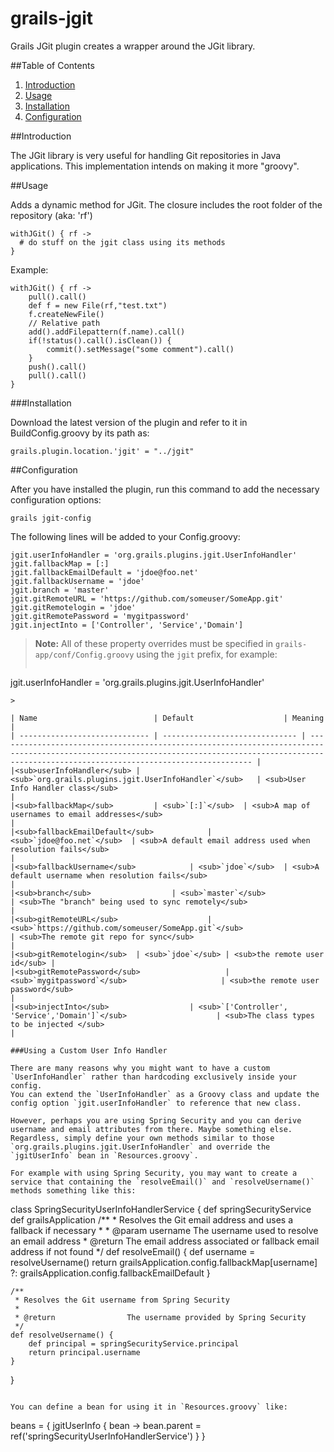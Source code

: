 grails-jgit
==============================

Grails JGit plugin creates a wrapper around the JGit library. 

##Table of Contents

1. [Introduction](#introduction)
2. [Usage](#usage)
3. [Installation](#installation)
4. [Configuration](#configuration)

##Introduction

The JGit library is very useful for handling Git repositories in Java applications. This implementation intends on making it more "groovy".

##Usage

Adds a dynamic method for JGit. The closure includes the root folder of the repository (aka: 'rf')

```
withJGit() { rf ->
  # do stuff on the jgit class using its methods
}
```

Example:

```
withJGit() { rf ->
    pull().call()
    def f = new File(rf,"test.txt")
    f.createNewFile()
    // Relative path
    add().addFilepattern(f.name).call()
    if(!status().call().isClean()) {
        commit().setMessage("some comment").call()
    }
    push().call()
    pull().call()
}
```

###Installation

Download the latest version of the plugin and refer to it in BuildConfig.groovy by its path as:

```
grails.plugin.location.'jgit' = "../jgit"
```

##Configuration

After you have installed the plugin, run this command to add the necessary configuration options:

```
grails jgit-config
```

The following lines will be added to your Config.groovy:

```
jgit.userInfoHandler = 'org.grails.plugins.jgit.UserInfoHandler'
jgit.fallbackMap = [:]
jgit.fallbackEmailDefault = 'jdoe@foo.net'
jgit.fallbackUsername = 'jdoe'
jgit.branch = 'master'
jgit.gitRemoteURL = 'https://github.com/someuser/SomeApp.git'
jgit.gitRemotelogin = 'jdoe'
jgit.gitRemotePassword = 'mygitpassword'
jgit.injectInto = ['Controller', 'Service','Domain']
```

> **Note:** All of these property overrides must be specified in `grails-app/conf/Config.groovy` using the `jgit` prefix, for example:
> 
> ```
jgit.userInfoHandler =
     'org.grails.plugins.jgit.UserInfoHandler'
``` 
> 

| Name	                        | Default	                 | Meaning                                                                                                                                                                                               |
| ----------------------------- | ------------------------------ | ----------------------------------------------------------------------------------------------------------------------------------------------------------------------------------------------------- |
|<sub>userInfoHandler</sub> | <sub>`org.grails.plugins.jgit.UserInfoHandler`</sub>	 | <sub>User Info Handler class</sub>                                                                                                                                                                            |
|<sub>fallbackMap</sub>	        | <sub>`[:]`</sub>  | <sub>A map of usernames to email addresses</sub>                                                                                                                                                                 |
|<sub>fallbackEmailDefault</sub>	        | <sub>`jdoe@foo.net`</sub>  | <sub>A default email address used when resolution fails</sub>                                                                                                                                                                 |
|<sub>fallbackUsername</sub>	        | <sub>`jdoe`</sub>  | <sub>A default username when resolution fails</sub>                                                                                                                                                                 |
|<sub>branch</sub>	                | <sub>`master`</sub>	                 | <sub>The "branch" being used to sync remotely</sub>                                                                                                                                      |
|<sub>gitRemoteURL</sub>	                | <sub>`https://github.com/someuser/SomeApp.git`</sub>	                 | <sub>The remote git repo for sync</sub>                                                                                                                                      |
|<sub>gitRemotelogin</sub>	| <sub>`jdoe`</sub>	| <sub>the remote user id</sub> |
|<sub>gitRemotePassword</sub>	                | <sub>`mygitpassword`</sub>	                 | <sub>the remote user password</sub>                                                                                                                                      |
|<sub>injectInto</sub>	                | <sub>`['Controller', 'Service','Domain']`</sub>	                 | <sub>The class types to be injected </sub>                                                                                                                                      |

###Using a Custom User Info Handler

There are many reasons why you might want to have a custom `UserInfoHandler` rather than hardcoding exclusively inside your config. 
You can extend the `UserInfoHandler` as a Groovy class and update the config option `jgit.userInfoHandler` to reference that new class.

However, perhaps you are using Spring Security and you can derive username and email attributes from there. Maybe something else. 
Regardless, simply define your own methods similar to those `org.grails.plugins.jgit.UserInfoHandler` and override the `jgitUserInfo` bean in `Resources.groovy`.

For example with using Spring Security, you may want to create a service that containing the `resolveEmail()` and `resolveUsername()` methods something like this:

```
class SpringSecurityUserInfoHandlerService {
    def springSecurityService
    def grailsApplication
    /**
     * Resolves the Git email address and uses a fallback if necessary
     *
     * @param    username     The username used to resolve an email address
     * @return                The email address associated or fallback email address if not found
     */
    def resolveEmail() {
        def username = resolveUsername()
        return grailsApplication.config.fallbackMap[username] ?: grailsApplication.config.fallbackEmailDefault
    }

    /**
     * Resolves the Git username from Spring Security
     *
     * @return                The username provided by Spring Security
     */
    def resolveUsername() {
        def principal = springSecurityService.principal
        return principal.username
    }
}
```

You can define a bean for using it in `Resources.groovy` like:

```
beans = {
    jgitUserInfo { bean ->
        bean.parent = ref('springSecurityUserInfoHandlerService')
    } 
}
```
